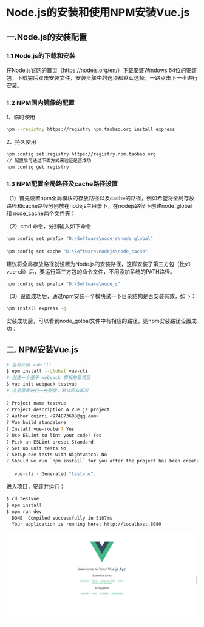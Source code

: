 # Node.js的安装和使用NPM安装Vue.js

## 一.Node.js的安装配置

### 1.1 Node.js的下载和安装

在Node.js官网的首页（https://nodejs.org/en/）下载安装Windows 64位的安装包，下载完后双击安装文件，安装步骤中的选项都默认选择，一路点击下一步进行安装。

### 1.2 NPM国内镜像的配置

1、临时使用

```bash
npm --registry https://registry.npm.taobao.org install express
```

2、持久使用

```bash
npm config set registry https://registry.npm.taobao.org
// 配置后可通过下面方式来验证是否成功
npm config get registry
```

### 1.3 NPM配置全局路径及cache路径设置

（1）首先设置npm全局模块的存放路径以及cache的路径，例如希望将全局存放路径和cache路径分别放在nodejs主目录下，在nodejs路径下创建node_global 和 node_cache两个文件夹；

（2）cmd 命令，分别输入如下命令

```bash
npm config set prefix "D:\Software\nodejs\node_global"

npm config set cache "D:\Software\nodejs\node_cache"
```

建议将全局存放路径就设置为Node.js的安装路径，这样安装了第三方包（比如vue-cli）后，要运行第三方包的命令文件，不用添加系统的PATH路径。

```bash
npm config set prefix "D:\Software\nodejs"
```

（3）设置成功后，通过npm安装一个模块试一下目录结构是否安装有效，如下：

```bash
npm install express -g  
```

安装成功后，可以看到node_golbal文件中有相应的路径，则npm安装路径设置成功；

## 二. NPM安装Vue.js

```bash
# 全局安装 vue-cli
$ npm install --global vue-cli
# 创建一个基于 webpack 模板的新项目
$ vue init webpack testvue
# 这里需要进行一些配置，默认回车即可

? Project name testvue
? Project description A Vue.js project
? Author onirri <974873608@qq.com>
? Vue build standalone
? Install vue-router? Yes
? Use ESLint to lint your code? Yes
? Pick an ESLint preset Standard
? Set up unit tests No
? Setup e2e tests with Nightwatch? No
? Should we run `npm install` for you after the project has been created? (recommended) npm

   vue-cli · Generated "testvue".
```

进入项目，安装并运行：

```bash
$ cd testvue
$ npm install
$ npm run dev
  DONE  Compiled successfully in 5187ms                                                                                                                     
  Your application is running here: http://localhost:8080
```

![image-20200109204521746](images/image-20200109204521746.png)